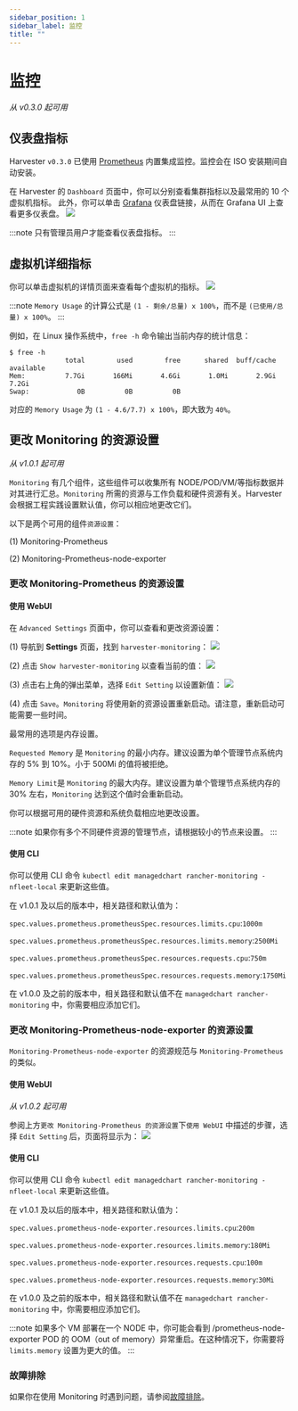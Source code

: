 ```yaml
---
sidebar_position: 1
sidebar_label: 监控
title: ""
---
```


# 监控

_从 v0.3.0 起可用_

## 仪表盘指标
Harvester `v0.3.0` 已使用 [Prometheus](https://prometheus.io/) 内置集成监控。监控会在 ISO 安装期间自动安装。

在 Harvester 的 `Dashboard` 页面中，你可以分别查看集群指标以及最常用的 10 个虚拟机指标。
此外，你可以单击 [Grafana](http://grafana.com/) 仪表盘链接，从而在 Grafana UI 上查看更多仪表盘。
![](./assets/monitoring-dashboard.png)

:::note
只有管​​理员用户才能查看仪表盘指标。
:::


## 虚拟机详细指标
你可以单击虚拟机的详情页面来查看每个虚拟机的指标。
![](./assets/vm-metrics.png)

:::note
`Memory Usage` 的计算公式是 `(1 - 剩余/总量) x 100%`，而不是 `(已使用/总量) x 100%`。
:::

例如，在 Linux 操作系统中，`free -h` 命令输出当前内存的统计信息：

```
$ free -h
              total        used        free      shared  buff/cache   available
Mem:          7.7Gi       166Mi       4.6Gi       1.0Mi       2.9Gi       7.2Gi
Swap:            0B          0B          0B
```

对应的 `Memory Usage` 为 `(1 - 4.6/7.7) x 100%`，即大致为 `40%`。


## 更改 Monitoring 的资源设置
_从 v1.0.1 起可用_

`Monitoring` 有几个组件，这些组件可以收集所有 NODE/POD/VM/等指标数据并对其进行汇总。`Monitoring` 所需的资源与工作负载和硬件资源有关。Harvester 会根据工程实践设置默认值，你可以相应地更改它们。

以下是两个可用的组件`资源设置`：

(1) Monitoring-Prometheus

(2) Monitoring-Prometheus-node-exporter

### 更改 Monitoring-Prometheus 的资源设置

#### 使用 WebUI

在 `Advanced Settings` 页面中，你可以查看和更改资源设置：

(1) 导航到 **Settings** 页面，找到 `harvester-monitoring`：
![](./assets/monitoring-setting.png)

(2) 点击 `Show harvester-monitoring` 以查看当前的值：
![](./assets/monitoring-setting-view-current.png)

(3) 点击右上角的弹出菜单，选择 `Edit Setting` 以设置新值：
![](./assets/monitoring-setting-edit-config.png)

(4) 点击 `Save`。`Monitoring` 将使用新的资源设置重新启动。请注意，重新启动可能需要一些时间。

最常用的选项是内存设置。

`Requested Memory` 是 `Monitoring` 的最小内存。建议设置为单个管理节点系统内存的 5% 到 10%。小于 500Mi 的值将被拒绝。

`Memory Limit`是 `Monitoring` 的最大内存。建议设置为单个管理节点系统内存的 30% 左右，`Monitoring` 达到这个值时会重新启动。

你可以根据可用的硬件资源和系统负载相应地更改设置。

:::note
如果你有多个不同硬件资源的管理节点，请根据较小的节点来设置。
:::

#### 使用 CLI

你可以使用 CLI 命令 `kubectl edit managedchart rancher-monitoring -nfleet-local` 来更新这些值。

在 v1.0.1 及以后的版本中，相关路径和默认值为：

`spec.values.prometheus.prometheusSpec.resources.limits.cpu`:`1000m`

`spec.values.prometheus.prometheusSpec.resources.limits.memory`:`2500Mi`

`spec.values.prometheus.prometheusSpec.resources.requests.cpu`:`750m`

`spec.values.prometheus.prometheusSpec.resources.requests.memory`:`1750Mi`

在 v1.0.0 及之前的版本中，相关路径和默认值不在 `managedchart rancher-monitoring` 中，你需要相应添加它们。

### 更改 Monitoring-Prometheus-node-exporter 的资源设置

`Monitoring-Prometheus-node-exporter` 的资源规范与 `Monitoring-Prometheus` 的类似。

#### 使用 WebUI

_从 v1.0.2 起可用_

参阅上方`更改 Monitoring-Prometheus 的资源设置`下`使用 WebUI` 中描述的步骤，选择 `Edit Setting` 后，页面将显示为：
![](./assets/monitoring-setting-edit-config-v1.0.2.png)

#### 使用 CLI

你可以使用 CLI 命令 `kubectl edit managedchart rancher-monitoring -nfleet-local` 来更新这些值。

在 v1.0.1 及以后的版本中，相关路径和默认值为：

`spec.values.prometheus-node-exporter.resources.limits.cpu`:`200m`

`spec.values.prometheus-node-exporter.resources.limits.memory`:`180Mi`

`spec.values.prometheus-node-exporter.resources.requests.cpu`:`100m`

`spec.values.prometheus-node-exporter.resources.requests.memory`:`30Mi`

在 v1.0.0 及之前的版本中，相关路径和默认值不在 `managedchart rancher-monitoring` 中，你需要相应添加它们。

:::note
如果多个 VM 部署在一个 NODE 中，你可能会看到 /prometheus-node-exporter POD 的 OOM（out of memory）异常重启。在这种情况下，你需要将 `limits.memory` 设置为更大的值。
:::

### 故障排除

如果你在使用 Monitoring 时遇到问题，请参阅[故障排除](../troubleshooting/monitoring.md)。


